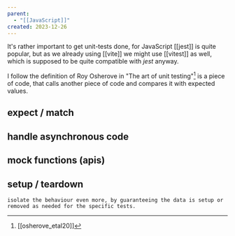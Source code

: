 ```yaml
---
parent:
  - "[[JavaScript]]"
created: 2023-12-26
---
```


It's rather important to get unit-tests done, for JavaScript [[jest]] is quite popular, but as we already using [[vite]] we might use [[vitest]] as well, which is supposed to be quite compatible with _jest_ anyway.

I follow the definition of Roy Osherove in "The art of unit testing"[^1] is a piece of code, that calls another piece of code and compares it with expected values.

## expect / match

## handle asynchronous code

## mock functions (apis)

## setup / teardown

    isolate the behaviour even more, by guaranteeing the data is setup or removed as needed for the specific tests.

[^1]: [[osherove_etal20]]
